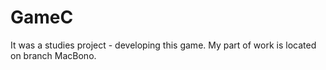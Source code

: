 # GameC
It was a studies project - developing this game.
My part of work is located on branch MacBono.

